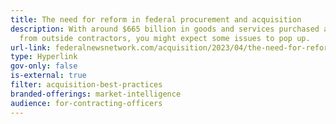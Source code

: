 ```yaml
---
title: The need for reform in federal procurement and acquisition
description: With around $665 billion in goods and services purchased annually
  from outside contractors, you might expect some issues to pop up.
url-link: federalnewsnetwork.com/acquisition/2023/04/the-need-for-reform-in-federal-procurement-and-acquisition/
type: Hyperlink
gov-only: false
is-external: true
filter: acquisition-best-practices
branded-offerings: market-intelligence
audience: for-contracting-officers
---
```

